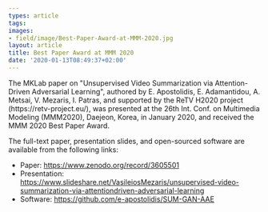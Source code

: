 ```yaml
---
types: article
tags:
images: 
- field/image/Best-Paper-Award-at-MMM-2020.jpg
layout: article
title: Best Paper Award at MMM 2020
date: '2020-01-13T08:49:37+02:00'
---
```

<p>
The MKLab paper on "Unsupervised Video Summarization via Attention-Driven Adversarial Learning", authored by E. Apostolidis, E. Adamantidou, A. Metsai, V. Mezaris, I. Patras, and supported by the ReTV H2020 project (https://retv-project.eu/), was presented at the 26th Int. Conf. on Multimedia Modeling (MMM2020), Daejeon, Korea, in January 2020, and received the MMM 2020 Best Paper Award.
</p>
<p>
The full-text paper, presentation slides, and open-sourced software are available from the following links:
<ul>
<li>Paper: <a href="https://www.zenodo.org/record/3605501" target="_blank">https://www.zenodo.org/record/3605501</a></li>
<li>Presentation: <a href="https://www.slideshare.net/VasileiosMezaris/unsupervised-video-summarization-via-attentiondriven-adversarial-learning" target="_blank">https://www.slideshare.net/VasileiosMezaris/unsupervised-video-summarization-via-attentiondriven-adversarial-learning</a></li>
<li>Software: <a href="https://github.com/e-apostolidis/SUM-GAN-AAE" target="_blank">https://github.com/e-apostolidis/SUM-GAN-AAE</a></li>
</ul>
</p> 

